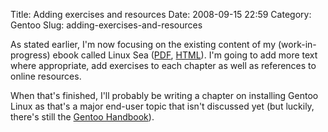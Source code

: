 Title: Adding exercises and resources
Date: 2008-09-15 22:59
Category: Gentoo
Slug: adding-exercises-and-resources

As stated earlier, I'm now focusing on the existing content of my
(work-in-progress) ebook called Linux Sea
([PDF](http://dev.gentoo.org/~swift/linux_sea.pdf),
[HTML](http://dev.gentoo.org/~swift/linux_sea/)). I'm going to add more
text where appropriate, add exercises to each chapter as well as
references to online resources.

When that's finished, I'll probably be writing a chapter on installing
Gentoo Linux as that's a major end-user topic that isn't discussed yet
(but luckily, there's still the [Gentoo
Handbook](http://www.gentoo.org/doc/en/handbook/)).
